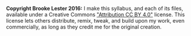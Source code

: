 **Copyright Brooke Lester 2016:** I make this syllabus, and each of its files, available under a Creative Commons ["Attribution CC BY 4.0"][rlcc4] license. This license lets others distribute, remix, tweak, and build upon my work, even commercially, as long as they credit me for the original creation.

[rlcc4]: https://creativecommons.org/licenses/by/4.0/
